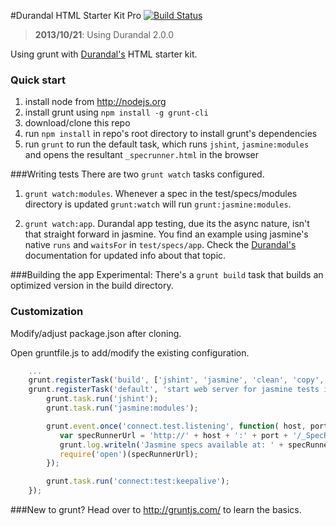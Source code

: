 #Durandal HTML Starter Kit Pro
[![Build Status](https://travis-ci.org/RainerAtSpirit/HTMLStarterKitPro.png?branch=master)](https://travis-ci.org/RainerAtSpirit/HTMLStarterKitPro)
>  **2013/10/21**: Using Durandal 2.0.0

Using grunt with [Durandal's](http://www.durandaljs.com) HTML starter kit.

### Quick start

1. install node from http://nodejs.org
2. install grunt using `npm install -g grunt-cli`
3. download/clone this repo
4. run `npm install` in repo's root directory to install grunt's dependencies
5. run `grunt` to run the default task, which runs `jshint`, `jasmine:modules` and opens the resultant
 `_specrunner.html` in the browser

###Writing tests
There are two `grunt watch` tasks configured.

1. `grunt watch:modules`. Whenever a spec in the test/specs/modules directory is updated `grunt:watch` will run
`grunt:jasmine:modules`.

2. `grunt watch:app`. Durandal app testing, due its the async nature,
isn't that straight forward in jasmine. You find an example using jasmine's native `runs` and `waitsFor` in
`test/specs/app`. Check the [Durandal's](http://www.durandaljs.com) documentation for updated info about that topic.


###Building the app
Experimental: There's a `grunt build` task that builds an optimized version in the build directory.

### Customization
Modify/adjust package.json after cloning.

Open gruntfile.js to add/modify the existing configuration.

```javascript
    ...
    grunt.registerTask('build', ['jshint', 'jasmine', 'clean', 'copy', 'durandal:main', 'uglify', 'connect:build']);
    grunt.registerTask('default', 'start web server for jasmine tests in browser', function() {
        grunt.task.run('jshint');
        grunt.task.run('jasmine:modules');

        grunt.event.once('connect.test.listening', function( host, port ) {
           var specRunnerUrl = 'http://' + host + ':' + port + '/_SpecRunner.html';
           grunt.log.writeln('Jasmine specs available at: ' + specRunnerUrl);
           require('open')(specRunnerUrl);
        });

        grunt.task.run('connect:test:keepalive');
    });
```

###New to grunt?
Head over to http://gruntjs.com/ to learn the basics.

